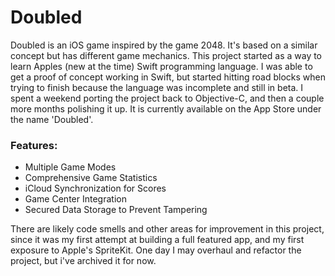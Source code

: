 # Doubled

Doubled is an iOS game inspired by the game 2048. It's based on a similar concept but has different game mechanics. This project started as a way to learn Apples (new at the time) Swift programming language. I was able to get a proof of concept working in Swift, but started hitting road blocks when trying to finish because the language was incomplete and still in beta. I spent a weekend porting the project back to Objective-C, and then a couple more months polishing it up. It is currently available on the App Store under the name 'Doubled'.

### Features:
- Multiple Game Modes
- Comprehensive Game Statistics
- iCloud Synchronization for Scores
- Game Center Integration
- Secured Data Storage to Prevent Tampering

There are likely code smells and other areas for improvement in this project, since it was my first attempt at building a full featured app, and my first exposure to Apple's SpriteKit. One day I may overhaul and refactor the project, but i've archived it for now.
